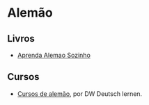 # Alemão

## Livros
- [Aprenda Alemao Sozinho](https://docs.yandex.ru/docs/view?url=ya-disk-public%3A%2F%2Fe7EOQqGQEBcQxDKZI7nva%2BUuZ01MD1W%2B0bdfDs%2B1XLSw4zeUNkGfboneu5eObB2jq%2FJ6bpmRyOJonT3VoXnDag%3D%3D&name=Aprenda%20Alem%C3%A3o%20Sozinho.pdf)

## Cursos
- [Cursos de alemão](https://learngerman.dw.com/pt-br/aprender-alem%C3%A3o-neu/s-45439395), por DW Deutsch lernen.